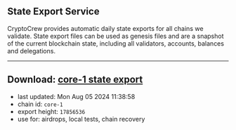 ## State Export Service
CryptoCrew provides automatic daily state exports for all chains we validate. State export files can be used as genesis files and are a snapshot of the current blockchain state, including all validators, accounts, balances and delegations.

---
**Download: [core-1 state export](https://dl-eu2.ccvalidators.com/SERVICE/persistence/core-1_export_17856536.json)**
---

- last updated: Mon Aug 05 2024 11:38:58
- chain id: `core-1`
- export height: `17856536`
- use for: airdrops, local tests, chain recovery
